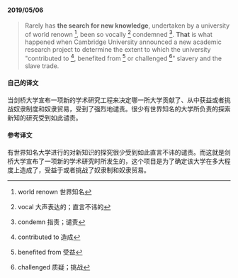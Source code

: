 #### 2019/05/06

> Rarely has **the search for new knowledge**, undertaken by a university of world renown [^1], been so vocally [^2] condemned [^3]. **That** is what happened when Cambridge University announced a new academic research project to determine the extent to which the university "contributed to [^4], benefited from [^5] or challenged [^6]" slavery and the slave trade.



#### 自己的译文

当剑桥大学宣布一项新的学术研究工程来决定哪一所大学贡献了、从中获益或者挑战奴隶制度和奴隶贸易，受到了强烈地谴责。很少有世界知名的大学所负责的探索新知的研究受到如此谴责。



#### 参考译文

有世界知名大学进行的对新知识的探究很少受到如此直言不讳的谴责。而这就是剑桥大学宣布了一项新的学术研究时所发生的，这个项目是为了确定该大学在多大程度上造成了，受益于或者挑战了奴隶制和奴隶贸易。



[^1]: world renown 世界知名
[^2]: vocal 大声表达的；直言不讳的
[^3]: condemn 指责；谴责
[^4]: contributed to 造成
[^5]: benefited from 受益
[^6]: challenged 质疑；挑战